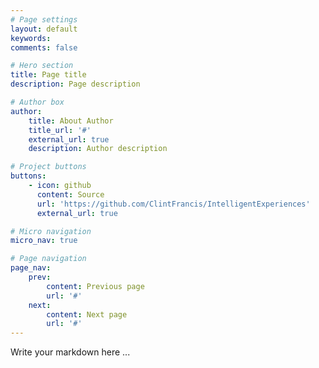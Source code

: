 ```yaml
---
# Page settings
layout: default
keywords:
comments: false

# Hero section
title: Page title
description: Page description

# Author box
author:
    title: About Author
    title_url: '#'
    external_url: true
    description: Author description

# Project buttons
buttons:
    - icon: github
      content: Source
      url: 'https://github.com/ClintFrancis/IntelligentExperiences'
      external_url: true

# Micro navigation
micro_nav: true

# Page navigation
page_nav:
    prev:
        content: Previous page
        url: '#'
    next:
        content: Next page
        url: '#'
---
```


Write your markdown here ...
